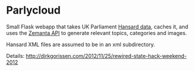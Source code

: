 Parlycloud
===========

Small Flask webapp that takes UK Parliament [Hansard data](http://ukparse.kforge.net/parldata/scrapedxml/debates/),
caches it, and uses the [Zemanta API](http://zemanta.com) to generate relevant topics, categories and images.

Hansard XML files are assumed to be in an xml subdirectory.

Details: http://dirkgorissen.com/2012/11/25/rewired-state-hack-weekend-2012

